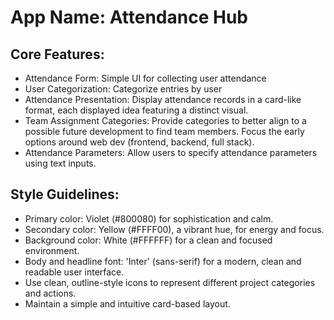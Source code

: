 # **App Name**: Attendance Hub

## Core Features:

- Attendance Form: Simple UI for collecting user attendance
- User Categorization: Categorize entries by user
- Attendance Presentation: Display attendance records in a card-like format, each displayed idea featuring a distinct visual.
- Team Assignment Categories: Provide categories to better align to a possible future development to find team members. Focus the early options around web dev (frontend, backend, full stack).
- Attendance Parameters: Allow users to specify attendance parameters using text inputs.

## Style Guidelines:

- Primary color: Violet (#800080) for sophistication and calm.
- Secondary color: Yellow (#FFFF00), a vibrant hue, for energy and focus.
- Background color: White (#FFFFFF) for a clean and focused environment.
- Body and headline font: 'Inter' (sans-serif) for a modern, clean and readable user interface.
- Use clean, outline-style icons to represent different project categories and actions.
- Maintain a simple and intuitive card-based layout.